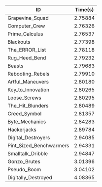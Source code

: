 |ID|Time(s)|
|-|-|
|Grapevine_Squad|2.75884|
|Computer_Crew|2.76326|
|Prime_Calculus|2.76537|
|Blackouts|2.77398|
|The_ERROR_List|2.78118|
|Rug_Heed_Bend|2.79232|
|Beasts|2.79683|
|Rebooting_Rebels|2.79910|
|Artful_Maneuvers|2.80180|
|Key_to_Innovation|2.80265|
|Loose_Screws|2.80295|
|The_Hit_Blunders|2.80489|
|Creed_Symbol|2.81357|
|Byte_Mechanics|2.84283|
|Hackerjacks|2.89784|
|Digital_Destroyers|2.94085|
|Pint_Sized_Benchwarmers|2.94331|
|Smalltalk_Dribble|2.94847|
|Gonzo_Brutes|3.01396|
|Pseudo_Boom|3.04102|
|Digitally_Destroyed|4.08365|
